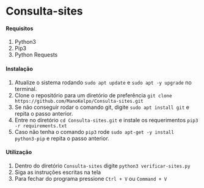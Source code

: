 # Consulta-sites

#### Requisitos

1. Python3
2. Pip3
3. Python Requests



#### Instalação

1. Atualize o sistema rodando `sudo apt update` e `sudo apt -y upgrade` no terminal.
2. Clone o repositório para um diretório de preferência `git clone https://github.com/ManoKelpo/Consulta-sites.git`
3. Se não conseguir rodar o comando git, digite `sudo apt install git` e repita o passo anterior.
4. Entre no diretório `cd Consulta-sites.git` e instale os requerimentos `pip3 -r requirements.txt`
5. Caso não tenha o comando `pip3` rode `sudo apt-get -y install python3-pip` e repita o passo anterior.



#### Utilização

1. Dentro do diretório `Consulta-sites` digite `python3 verificar-sites.py`
2. Siga as instruções escritas na tela
3. Para fechar do programa pressione `Ctrl + V` ou `Command + V`
